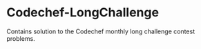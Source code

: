 # Codechef-LongChallenge
Contains solution to the Codechef monthly long challenge contest problems.

